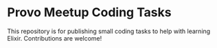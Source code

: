 # Provo Meetup Coding Tasks

This repository is for publishing small coding tasks to help with learning Elixir.  Contributions are welcome!